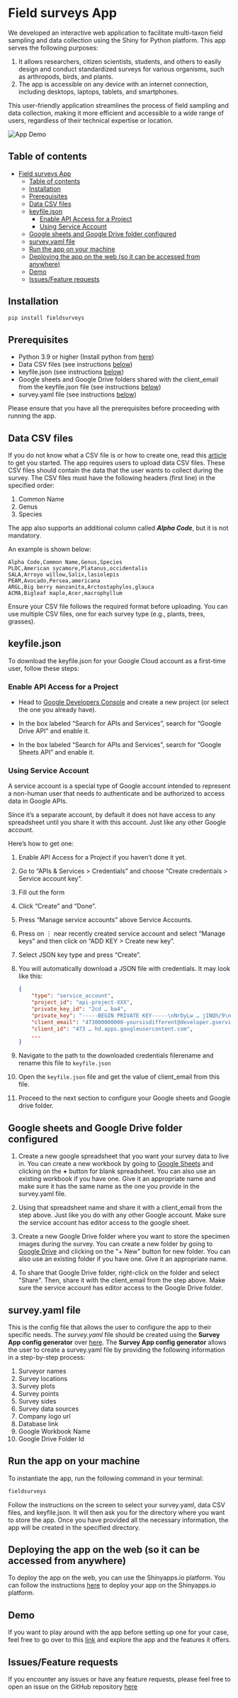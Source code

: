 # Field surveys App

We developed an interactive web application to facilitate multi-taxon field sampling and data collection using the Shiny for Python platform. This app serves the following purposes:

1. It allows researchers, citizen scientists, students, and others to easily design and conduct standardized surveys for various organisms, such as arthropods, birds, and plants.
2. The app is accessible on any device with an internet connection, including desktops, laptops, tablets, and smartphones.

This user-friendly application streamlines the process of field sampling and data collection, making it more efficient and accessible to a wide range of users, regardless of their technical expertise or location.

![App Demo](https://tinyurl.com/demoimg)

## Table of contents

- [Field surveys App](#field-surveys-app)
  - [Table of contents](#table-of-contents)
  - [Installation](#installation)
  - [Prerequisites](#prerequisites)
  - [Data CSV files](#data-csv-files)
  - [keyfile.json](#keyfilejson)
    - [Enable API Access for a Project](#enable-api-access-for-a-project)
    - [Using Service Account](#using-service-account)
  - [Google sheets and Google Drive folder configured](#google-sheets-and-google-drive-folder-configured)
  - [survey.yaml file](#surveyyaml-file)
  - [Run the app on your machine](#run-the-app-on-your-machine)
  - [Deploying the app on the web (so it can be accessed from anywhere)](#deploying-the-app-on-the-web-so-it-can-be-accessed-from-anywhere)
  - [Demo](#demo)
  - [Issues/Feature requests](#issuesfeature-requests)

## Installation

```bash
pip install fieldsurveys
```

## Prerequisites

- Python 3.9 or higher (Install python from [here](https://www.python.org/downloads/))
- Data CSV files (see instructions [below](#data-csv-files))
- keyfile.json (see instructions [below](#keyfilejson))
- Google sheets and Google Drive folders shared with the client_email from the keyfile.json file (see instructions [below](#google-sheets-and-google-drive-folder-configured))
- survey.yaml file (see instructions [below](#surveyyaml-file))

Please ensure that you have all the prerequisites before proceeding with running the app.

## Data CSV files

If you do not know what a CSV file is or how to create one, read this [article](https://www.computerhope.com/issues/ch001356.htm) to get you started.
The app requires users to upload data CSV files. These CSV files should contain the data that the user wants to collect during the survey. The CSV files must have the following headers (first line) in the specified order:

1. Common Name
2. Genus
3. Species

The app also supports an additional column called ***Alpha Code***, but it is not mandatory.

An example is shown below:

```csv
Alpha Code,Common Name,Genus,Species
PLOC,American sycamore,Platanus,occidentalis
SALA,Arroyo willow,Salix,lasiolepis
PEAM,Avocado,Persea,americana
ARGL,Big berry manzanita,Arctostaphylos,glauca
ACMA,Bigleaf maple,Acer,macrophyllum
```

Ensure your CSV file follows the required format before uploading. You can use multiple CSV files, one for each survey type (e.g., plants, trees, grasses).

## keyfile.json

To download the keyfile.json for your Google Cloud account as a first-time user, follow these steps:


### Enable API Access for a Project
- Head to [Google Developers Console](https://console.developers.google.com/) and create a new project (or select the one you already have).

- In the box labeled “Search for APIs and Services”, search for “Google Drive API” and enable it.

- In the box labeled “Search for APIs and Services”, search for “Google Sheets API” and enable it.

### Using Service Account
A service account is a special type of Google account intended to represent a non-human user that needs to authenticate and be authorized to access data in Google APIs.

Since it’s a separate account, by default it does not have access to any spreadsheet until you share it with this account. Just like any other Google account.

Here’s how to get one:

1. Enable API Access for a Project if you haven’t done it yet.

2. Go to “APIs & Services > Credentials” and choose “Create credentials > Service account key”.

3. Fill out the form

4. Click “Create” and “Done”.

5. Press “Manage service accounts” above Service Accounts.

6. Press on ⋮ near recently created service account and select “Manage keys” and then click on “ADD KEY > Create new key”.

7. Select JSON key type and press “Create”.

8. You will automatically download a JSON file with credentials. It may look like this:

    ```json
    {
        "type": "service_account",
        "project_id": "api-project-XXX",
        "private_key_id": "2cd … ba4",
        "private_key": "-----BEGIN PRIVATE KEY-----\nNrDyLw … jINQh/9\n-----END PRIVATE KEY-----\n",
        "client_email": "473000000000-yoursisdifferent@developer.gserviceaccount.com",
        "client_id": "473 … hd.apps.googleusercontent.com",
        ...
    }
    ```

9. Navigate to the path to the downloaded credentials filerename and rename this file to `keyfile.json`
10. Open the `keyfile.json` file and get the value of client_email from this file.
11. Proceed to the next section to configure your Google sheets and Google drive folder.

## Google sheets and Google Drive folder configured

1. Create a new google spreadsheet that you want your survey data to live in. You can create a new workbook by going to [Google Sheets](https://docs.google.com/spreadsheets/u/0/) and clicking on the **+** button for blank spreadsheet. You can also use an existing workbook if you have one. Give it an appropriate name and make sure it has the same name as the one you provide in the survey.yaml file.
  
2. Using that spreadsheet name and share it with a client_email from the step above. Just like you do with any other Google account. Make sure the service account has editor access to the google sheet.

3. Create a new Google Drive folder where you want to store the specimen images during the survey. You can create a new folder by going to [Google Drive](https://drive.google.com/drive/my-drive) and clicking on the "+ New" button for new folder. You can also use an existing folder if you have one. Give it an appropriate name.

4. To share that Google Drive folder, right-click on the folder and select "Share". Then, share it with the client_email from the step above. Make sure the service account has editor access to the Google Drive folder.

## survey.yaml file

This is the config file that allows the user to configure the app to their specific needs. The *survey.yaml* file should be created using the **Survey App config generator** over [here](https://nafcillincat.shinyapps.io/survey_config_generator/). The **Survey App config generator** allows the user to create a survey.yaml file by providing the following information in a step-by-step process:

1. Surveyor names
2. Survey locations
3. Survey plots
4. Survey points
5. Survey sides
6. Survey data sources
7. Company logo url
8. Database link
9. Google Workbook Name
10. Google Drive Folder Id

## Run the app on your machine

To instantiate the app, run the following command in your terminal:

```bash
fieldsurveys
```

Follow the instructions on the screen to select your survey.yaml, data CSV files, and keyfile.json. It will then ask you for the directory where you want to store the app. Once you have provided all the necessary information, the app will be created in the specified directory.

## Deploying the app on the web (so it can be accessed from anywhere)

To deploy the app on the web, you can use the Shinyapps.io platform. You can follow the instructions [here](https://docs.posit.co/shinyapps.io/getting-started.html#working-with-shiny-for-python) to deploy your app on the Shinyapps.io platform.

## Demo

If you want to play around with the app before setting up one for your case, feel free to go over to this [link](https://nafcillincat.shinyapps.io/demo_app) and explore the app and the features it offers.

## Issues/Feature requests

If you encounter any issues or have any feature requests, please feel free to open an issue on the GitHub repository [here](https://github.com/karangattu/fieldsurveys/issues)